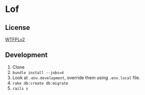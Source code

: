 # Lof

## License

[WTFPLv2](http://www.wtfpl.net/about/)

## Development

1. Clone
2. `bundle install --jobs=4`
3. Look at `.env.development`, override them using `.env.local` file.
4. `rake db:create db:migrate`
5. `rails s`
